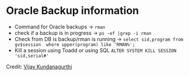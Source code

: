 Oracle Backup information
=========================



* Command for Oracle backups -> `rman`
* check if a backup is in progress -> `ps -ef |grep -i rman`
* Check from DB is backup/rman is running -> `select sid,program from gv$session  where upper(program) like 'RMAN%';`
* Kill a session using Toadd or using SQL `ALTER SYSTEM KILL SESSION 'sid,serial#'`

Credit: [Vijay Kundanagurthi](http://twitter.com/vijred)
